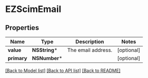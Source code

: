 # EZScimEmail

## Properties
Name | Type | Description | Notes
------------ | ------------- | ------------- | -------------
**value** | **NSString*** | The email address. | [optional] 
**primary** | **NSNumber*** |  | [optional] 

[[Back to Model list]](../README.md#documentation-for-models) [[Back to API list]](../README.md#documentation-for-api-endpoints) [[Back to README]](../README.md)


